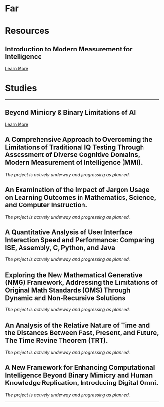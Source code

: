 
<head>
  <meta charset="UTF-8">

[01]: #(<title>Farorg</title>)

  <meta name="viewport" content="width=device-width, initial-scale=1.0">
  <meta name="robots" content="index, follow">

  <meta name="title" content="Farorg – Advanced Technology & Research Lab">
  <meta name="description" content="Farorg is a forward-thinking research lab developing cutting-edge technology, tools, and innovation in science, engineering, and digital systems.">
  <meta name="keywords" content="Farorg, research lab, advanced technology, innovation, engineering, scientific research, AI, software, hardware, digital systems">
  <meta name="author" content="Farorg Research Lab">

  <meta property="og:type" content="website">
  <meta property="og:url" content="https://farorg.github.io/">
  <meta property="og:title" content="Farorg – Advanced Technology & Research Lab">
  <meta property="og:description" content="Explore Farorg's advanced research and next-gen technology solutions for a smarter future.">
  <meta property="og:image" content="https://ise.web.app/fa/31.png">

  <meta property="twitter:card" content="summary_large_image">
  <meta property="twitter:url" content="https://farorg.github.io/">
  <meta property="twitter:title" content="Farorg – Advanced Technology & Research Lab">
  <meta property="twitter:description" content="Explore Farorg's advanced research and next-gen technology solutions for a smarter future.">
  <meta property="twitter:image" content="https://ise.web.app/fa/31.png">

  <link rel="canonical" href="https://farorg.github.io/">

  <link rel='preload' as="script" href='https://cdn.jsdelivr.net/gh/iselang/iselang.github.io@main/num.min.js'>

[/2]: # (<script type="application/ld+json">{"@context": "https://schema.org","@type": "ResearchOrganization","name": "Farorg","alternateName": "Far Research Lab","url": "https://farorg.github.io/","logo": "https://ise.web.app/fa/31.png","description": "Farorg is an advanced research lab focused on innovative technologies, scientific exploration, and digital system development.","sameAs": ["https://github.com/farorg",],"address": {"@type": "PostalAddress","addressLocality": "Global","addressRegion": "","postalCode": "","addressCountry": "International"},"founder": {"@type": "Person", "name": "Farorg Team" },"foundingDate": "2024","contactPoint": { "@type": "ContactPoint","contactType": "Research Inquiries", "email": "farorg", "url": "https://farorg.github.io/"}}</script>)
[/3]: # (<script src="https://cdn.jsdelivr.net/gh/iselang/iselang.github.io@main/num.min.js"></script>)
[/4]: #(<script>fav(31);app("Farorg")</script>)

</head>

<link rel="preload" as='style' href="https://actwu.github.io/md2.css"/>
<link rel="stylesheet" href="https://actwu.github.io/md2.css"/>



# Far

# Resources

## Introduction to Modern Measurement for Intelligence
[Learn More](https://farorg.github.io/mmi)

# Studies
---

## Beyond Mimicry & Binary Limitations of AI
[Learn More](https://farorg.github.io/bm&bloai)

## A Comprehensive Approach to Overcoming the Limitations of Traditional IQ Testing Through Assessment of Diverse Cognitive Domains, Modern Measurement of Intelligence (MMI).
*The project is actively underway and progressing as planned.*

## An Examination of the Impact of Jargon Usage on Learning Outcomes in Mathematics, Science, and Computer Instruction.
*The project is actively underway and progressing as planned.*

## A Quantitative Analysis of User Interface Interaction Speed and Performance: Comparing ISE, Assembly, C, Python, and Java
*The project is actively underway and progressing as planned.*

## Exploring the New Mathematical Generative (NMG) Framework, Addressing the Limitations of Original Math Standards (OMS) Through Dynamic and Non-Recursive Solutions
*The project is actively underway and progressing as planned.*

## An Analysis of the Relative Nature of Time and the Distances Between Past, Present, and Future, The Time Revine Theorem (TRT).
*The project is actively underway and progressing as planned.*

## A New Framework for Enhancing Computational Intelligence Beyond Binary Mimicry and Human Knowledge Replication, Introducing Digital Omni.
*The project is actively underway and progressing as planned.*

---
